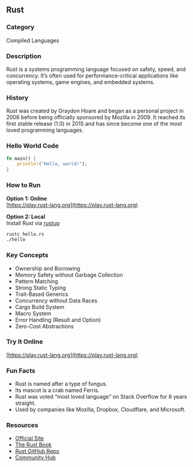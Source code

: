 
## Rust

### Category  
Compiled Languages

### Description  
Rust is a systems programming language focused on safety, speed, and concurrency. It’s often used for performance-critical applications like operating systems, game engines, and embedded systems.

### History  
Rust was created by Graydon Hoare and began as a personal project in 2006 before being officially sponsored by Mozilla in 2009. It reached its first stable release (1.0) in 2015 and has since become one of the most loved programming languages.

### Hello World Code  
```rust
fn main() {
    println!("Hello, world!");
}
```

### How to Run  
**Option 1: Online**  
[https://play.rust-lang.org](https://play.rust-lang.org)

**Option 2: Local**  
Install Rust via [rustup](https://www.rust-lang.org/tools/install)

```bash
rustc hello.rs
./hello
```

### Key Concepts  
- Ownership and Borrowing  
- Memory Safety without Garbage Collection  
- Pattern Matching  
- Strong Static Typing  
- Trait-Based Generics  
- Concurrency without Data Races  
- Cargo Build System  
- Macro System  
- Error Handling (Result and Option)  
- Zero-Cost Abstractions

### Try It Online  
[https://play.rust-lang.org](https://play.rust-lang.org)

### Fun Facts  
- Rust is named after a type of fungus.  
- Its mascot is a crab named Ferris.  
- Rust was voted “most loved language” on Stack Overflow for 8 years straight.  
- Used by companies like Mozilla, Dropbox, Cloudflare, and Microsoft.

### Resources  
- [Official Site](https://www.rust-lang.org)  
- [The Rust Book](https://doc.rust-lang.org/book/)  
- [Rust GitHub Repo](https://github.com/rust-lang/rust)  
- [Community Hub](https://users.rust-lang.org)
